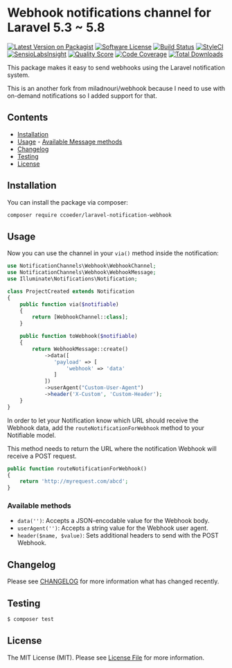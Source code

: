 # Webhook notifications channel for Laravel 5.3 ~ 5.8

[![Latest Version on Packagist](https://img.shields.io/packagist/v/miladnouri/laravel-notification-webhook.svg?style=flat-square)](https://packagist.org/packages/miladnouri/laravel-notification-webhook)
[![Software License](https://img.shields.io/badge/license-MIT-brightgreen.svg?style=flat-square)](LICENSE.md)
[![Build Status](https://img.shields.io/travis/miladnouri/laravel-notification-webhook/master.svg?style=flat-square)](https://travis-ci.org/miladnouri/laravel-notification-webhook)
[![StyleCI](https://styleci.io/repos/65685866/shield)](https://styleci.io/repos/65685866)
[![SensioLabsInsight](https://img.shields.io/sensiolabs/i/9015691f-130d-4fca-8710-72a010abc684.svg?style=flat-square)](https://insight.sensiolabs.com/projects/9015691f-130d-4fca-8710-72a010abc684)
[![Quality Score](https://img.shields.io/scrutinizer/g/miladnouri/laravel-notification-webhook.svg?style=flat-square)](https://scrutinizer-ci.com/g/miladnouri/laravel-notification-webhook)
[![Code Coverage](https://img.shields.io/scrutinizer/coverage/g/miladnouri/laravel-notification-webhook/master.svg?style=flat-square)](https://scrutinizer-ci.com/g/miladnouri/laravel-notification-webhook/?branch=master)
[![Total Downloads](https://img.shields.io/packagist/dt/miladnouri/laravel-notification-webhook.svg?style=flat-square)](https://packagist.org/packages/miladnouri/laravel-notification-webhook)

This package makes it easy to send webhooks using the Laravel notification system.

This is an another fork from miladnouri/webhook because I need to use with on-demand notifications so I added support for that.

## Contents

-   [Installation](#installation)
-   [Usage](#usage) - [Available Message methods](#available-message-methods)
-   [Changelog](#changelog)
-   [Testing](#testing)
-   [License](#license)

## Installation

You can install the package via composer:

```bash
composer require ccoeder/laravel-notification-webhook
```

## Usage

Now you can use the channel in your `via()` method inside the notification:

```php
use NotificationChannels\Webhook\WebhookChannel;
use NotificationChannels\Webhook\WebhookMessage;
use Illuminate\Notifications\Notification;

class ProjectCreated extends Notification
{
    public function via($notifiable)
    {
        return [WebhookChannel::class];
    }

    public function toWebhook($notifiable)
    {
        return WebhookMessage::create()
            ->data([
               'payload' => [
                   'webhook' => 'data'
               ]
            ])
            ->userAgent("Custom-User-Agent")
            ->header('X-Custom', 'Custom-Header');
    }
}
```

In order to let your Notification know which URL should receive the Webhook data, add the `routeNotificationForWebhook` method to your Notifiable model.

This method needs to return the URL where the notification Webhook will receive a POST request.

```php
public function routeNotificationForWebhook()
{
    return 'http://myrequest.com/abcd';
}
```

### Available methods

-   `data('')`: Accepts a JSON-encodable value for the Webhook body.
-   `userAgent('')`: Accepts a string value for the Webhook user agent.
-   `header($name, $value)`: Sets additional headers to send with the POST Webhook.

## Changelog

Please see [CHANGELOG](CHANGELOG.md) for more information what has changed recently.

## Testing

```bash
$ composer test
```

## License

The MIT License (MIT). Please see [License File](LICENSE.md) for more information.
